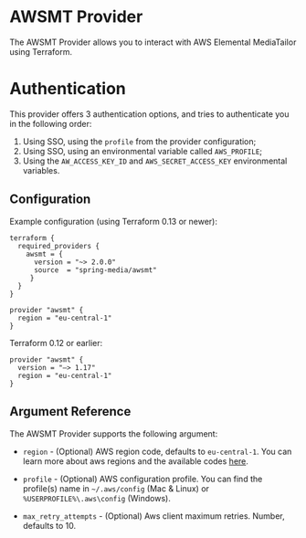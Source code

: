 # AWSMT Provider

The AWSMT Provider allows you to interact with AWS Elemental MediaTailor
using Terraform.

# Authentication

This provider offers 3 authentication options, and tries to authenticate you in the following order:

1. Using SSO, using the `profile` from the provider configuration;
2. Using SSO, using an environmental variable called `AWS_PROFILE`;
3. Using the `AW_ACCESS_KEY_ID` and `AWS_SECRET_ACCESS_KEY` environmental variables.

## Configuration

Example configuration (using Terraform 0.13 or newer):

```
terraform {
  required_providers {
    awsmt = {
      version = "~> 2.0.0"
      source  = "spring-media/awsmt"
     }
  }
}

provider "awsmt" {
  region = "eu-central-1"
}
```

Terraform 0.12 or earlier:

```
provider "awsmt" {
  version = "–> 1.17"
  region = "eu-central-1"
}
```

## Argument Reference

The AWSMT Provider supports the following argument:

- `region` - (Optional) AWS region code, defaults to `eu-central-1`.
  You can learn more about aws regions and the available codes [here](https://docs.aws.amazon.com/AWSEC2/latest/UserGuide/using-regions-availability-zones.html).

- `profile` - (Optional) AWS configuration profile.
  You can find the profile(s) name in `~/.aws/config` (Mac & Linux) or `%USERPROFILE%\.aws\config` (Windows).

- `max_retry_attempts` - (Optional) Aws client maximum retries.
  Number, defaults to 10.
